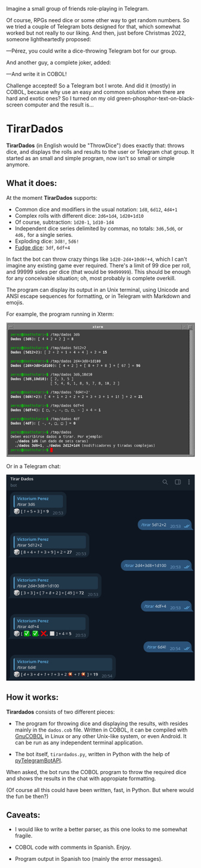 Imagine a small group of friends role-playing in Telegram.

Of course, RPGs need dice or some other way to get random numbers. So we tried a couple of Telegram bots designed for that, which somewhat worked but not really to our liking. And then, just before Christmas 2022, someone lightheartedly proposed:

—Pérez, you could write a dice-throwing Telegram bot for our group.

And another guy, a complete joker, added:

—And write it in COBOL!

Challenge accepted! So a Telegram bot I wrote. And did it (mostly) in COBOL, because why use an easy and common solution when there are hard and exotic ones? So I turned on my old green-phosphor-text-on-black-screen computer and the result is...

# TirarDados

**TirarDados** (in English would be "ThrowDice") does exactly that: throws dice, and displays the rolls and results to the user or Telegram chat group. It started as an small and simple program, now isn't so small or simple anymore.

## What it does:

At the moment **TirarDados** supports:

- Common dice and modifiers in the usual notation: `1d8`, `6d12`, `4d4+1`
- Complex rolls with different dice: `2d6+1d4`, `1d20+1d10`
- Of course, subtraction: `1d20-1`, `1d10-1d4`
- Independent dice series delimited by commas, no totals: `3d6,5d6`, or `4d6,` for a single series.
- Exploding dice: `3d8!`, `5d6!`
- [Fudge dice](https://en.wikipedia.org/wiki/Fudge_(role-playing_game_system)): `3df`, `6df+4`

In fact the bot can throw crazy things like `1d20-2d4+10d6!+4`, which I can't imagine any existing game ever required. There's a limit of 99 dice per roll, and 99999 sides per dice (that would be `99d99999`). This should be enough for any conceivable situation; oh, most probably is complete overkill.

The program can display its output in an Unix terminal, using Unicode and ANSI escape sequences for formatting, or in Telegram with Markdown and emojis.

For example, the program running in Xterm:

<img src="imgs/dados-xterm.png">

Or in a Telegram chat:

<img src="imgs/dados-telegram.png">

## How it works:

**Tirardados** consists of two different pieces:

- The program for throwing dice and displaying the results, with resides mainly in the `dados.cob` file. Written in COBOL, it can be compiled with [GnuCOBOL](https://gnucobol.sourceforge.io) in Linux or any other Unix-like system, or even Android. It can be run as any independent terminal application.

- The bot itself, `tirardados.py`, written in Python with the help of [pyTelegramBotAPI](https://pypi.org/project/pyTelegramBotAPI/).

When asked, the bot runs the COBOL program to throw the required dice and shows the results in the chat with appropiate formatting.

(Of course all this could have been written, fast, in Python. But where would the fun be then?)

## Caveats:

- I would like to write a better parser, as this one looks to me somewhat fragile.

- COBOL code with comments in Spanish. Enjoy.

- Program output in Spanish too (mainly the error messages).

